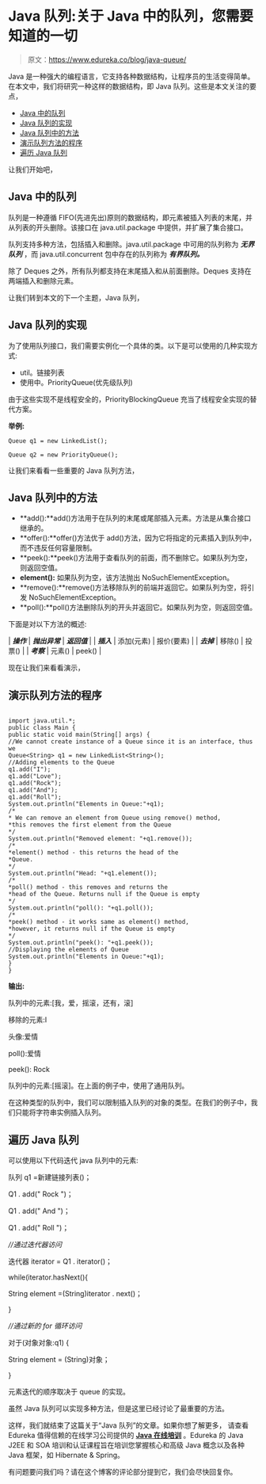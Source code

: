# Java 队列:关于 Java 中的队列，您需要知道的一切

> 原文：<https://www.edureka.co/blog/java-queue/>

Java 是一种强大的编程语言，它支持各种数据结构，让程序员的生活变得简单。在本文中，我们将研究一种这样的数据结构，即 Java 队列。这些是本文关注的要点，

*   [Java 中的队列](#QueueInJava)
*   [Java 队列的实现](#ImplementationOfJavaQueue)
*   [Java 队列中的方法](#MethodsInJavaQueue)
*   [演示队列方法的程序](#ProgramToDemonstrateQueueMethods)
*   [遍历 Java 队列](#IteratingThroughAJavaQueue)

让我们开始吧，

## **Java 中的队列**

队列是一种遵循 FIFO(先进先出)原则的数据结构，即元素被插入列表的末尾，并从列表的开头删除。该接口在 java.util.package 中提供，并扩展了集合接口。

队列支持多种方法，包括插入和删除。java.util.package 中可用的队列称为 ***无界队列*** ，而 java.util.concurrent 包中存在的队列称为 ***有界队列。***

除了 Deques 之外，所有队列都支持在末尾插入和从前面删除。Deques 支持在两端插入和删除元素。

让我们转到本文的下一个主题，Java 队列，

## **Java 队列的实现**

为了使用队列接口，我们需要实例化一个具体的类。以下是可以使用的几种实现方式:

*   util。链接列表
*   使用中。PriorityQueue(优先级队列)

由于这些实现不是线程安全的，PriorityBlockingQueue 充当了线程安全实现的替代方案。

**举例:**

```
Queue q1 = new LinkedList();
```

```
Queue q2 = new PriorityQueue();
```

让我们来看看一些重要的 Java 队列方法，

## **Java 队列中的方法**

*   **add():**add()方法用于在队列的末尾或尾部插入元素。方法是从集合接口继承的。
*   **offer():**offer()方法优于 add()方法，因为它将指定的元素插入到队列中，而不违反任何容量限制。
*   **peek():**peek()方法用于查看队列的前面，而不删除它。如果队列为空，则返回空值。
*   **element():** 如果队列为空，该方法抛出 NoSuchElementException。
*   **remove():**remove()方法移除队列的前端并返回它。如果队列为空，将引发 NoSuchElementException。
*   **poll():**poll()方法删除队列的开头并返回它。如果队列为空，则返回空值。

下面是对以下方法的概述:

| ***操作*** | ***抛出异常*** | ***返回值*** |
| ***插入*** | 添加(元素) | 报价(要素) |
| ***去掉*** | 移除() | 投票() |
| ***考察*** | 元素() | peek() |

现在让我们来看看演示，

## **演示队列方法的程序**

```

import java.util.*;
public class Main {
public static void main(String[] args) {
//We cannot create instance of a Queue since it is an interface, thus we
Queue<String> q1 = new LinkedList<String>();
//Adding elements to the Queue
q1.add("I");
q1.add("Love");
q1.add("Rock");
q1.add("And");
q1.add("Roll");
System.out.println("Elements in Queue:"+q1);
/*
* We can remove an element from Queue using remove() method,
*this removes the first element from the Queue
*/
System.out.println("Removed element: "+q1.remove());
/*
*element() method - this returns the head of the
*Queue.
*/
System.out.println("Head: "+q1.element());
/*
*poll() method - this removes and returns the
*head of the Queue. Returns null if the Queue is empty
*/
System.out.println("poll(): "+q1.poll());
/*
*peek() method - it works same as element() method,
*however, it returns null if the Queue is empty
*/
System.out.println("peek(): "+q1.peek());
//Displaying the elements of Queue
System.out.println("Elements in Queue:"+q1);
}
}

```

**输出:**

队列中的元素:[我，爱，摇滚，还有，滚]

移除的元素:I

头像:爱情

poll():爱情

peek(): Rock

队列中的元素:[摇滚]。在上面的例子中，使用了通用队列。

在这种类型的队列中，我们可以限制插入队列的对象的类型。在我们的例子中，我们只能将字符串实例插入队列。

## **遍历 Java 队列**

可以使用以下代码迭代 java 队列中的元素:

队列 q1 =新建链接列表()；

Q1 . add(" Rock ")；

Q1 . add(" And ")；

Q1 . add(" Roll ")；

*//通过迭代器访问*

迭代器 iterator = Q1 . iterator()；

while(iterator.hasNext(){

String element =(String)iterator . next()；

}

*//通过新的 for 循环访问*

对于(对象对象:q1) {

String element = (String)对象；

}

元素迭代的顺序取决于 queue 的实现。

虽然 Java 队列可以实现多种方法，但是这里已经讨论了最重要的方法。

这样，我们就结束了这篇关于“Java 队列”的文章。如果你想了解更多， 请查看 Edureka 值得信赖的在线学习公司提供的 [**Java 在线培训**](https://www.edureka.co/java-j2ee-training-course) 。Edureka 的 Java J2EE 和 SOA 培训和认证课程旨在培训您掌握核心和高级 Java 概念以及各种 Java 框架，如 Hibernate & Spring。

有问题要问我们吗？请在这个博客的评论部分提到它，我们会尽快回复你。